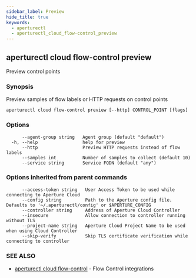 ```yaml
---
sidebar_label: Preview
hide_title: true
keywords:
  - aperturectl
  - aperturectl_cloud_flow-control_preview
---
```


<!-- markdownlint-disable -->

## aperturectl cloud flow-control preview

Preview control points

### Synopsis

Preview samples of flow labels or HTTP requests on control points

```
aperturectl cloud flow-control preview [--http] CONTROL_POINT [flags]
```

### Options

```
      --agent-group string   Agent group (default "default")
  -h, --help                 help for preview
      --http                 Preview HTTP requests instead of flow labels
      --samples int          Number of samples to collect (default 10)
      --service string       Service FQDN (default "any")
```

### Options inherited from parent commands

```
      --access-token string   User Access Token to be used while connecting to Aperture Cloud
      --config string         Path to the Aperture config file. Defaults to '~/.aperturectl/config' or $APERTURE_CONFIG
      --controller string     Address of Aperture Cloud Controller
      --insecure              Allow connection to controller running without TLS
      --project-name string   Aperture Cloud Project Name to be used when using Cloud Controller
      --skip-verify           Skip TLS certificate verification while connecting to controller
```

### SEE ALSO

- [aperturectl cloud flow-control](/reference/aperture-cli/aperturectl/cloud/flow-control/flow-control.md) - Flow Control integrations
